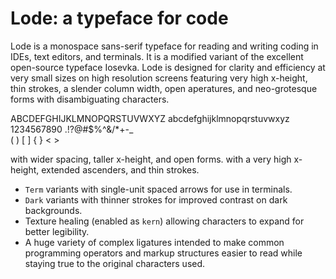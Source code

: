 # Lode: a typeface for code

Lode is a monospace sans-serif typeface for reading and writing coding in IDEs, text editors, and terminals. It is a modified variant of the excellent open-source typeface Iosevka. Lode is designed for clarity and efficiency at very small sizes on high resolution screens featuring very high x-height, thin strokes, a slender column width, open aperatures, and neo-grotesque forms with disambiguating characters.

ABCDEFGHIJKLMNOPQRSTUVWXYZ
abcdefghijklmnopqrstuvwxyz
1234567890 .!?@#$%^&/\*+-\_\
( ) [ ] { } < >

with wider spacing, taller x-height, and open forms. with a very high x-height, extended ascenders, and thin strokes.

- `Term` variants with single-unit spaced arrows for use in terminals.
- `Dark` variants with thinner strokes for improved contrast on dark backgrounds.
- Texture healing (enabled as `kern`) allowing characters to expand for better legibility.
- A huge variety of complex ligatures intended to make common programming operators and markup structures easier to read while staying true to the original characters used.
